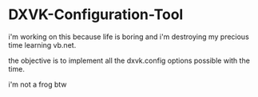 # DXVK-Configuration-Tool

i'm working on this because life is boring and i'm destroying my precious time learning vb.net.

the objective is to implement all the dxvk.config options possible with the time.

i'm not a frog btw
